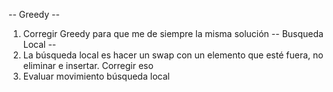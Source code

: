 -- Greedy --
1. Corregir Greedy para que me de siempre la misma solución
-- Busqueda Local --
1. La búsqueda local es hacer un swap con un elemento que esté fuera, no eliminar e insertar. Corregir eso
2. Evaluar movimiento búsqueda local

